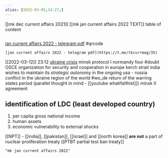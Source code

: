 ```yaml
---
alias: [2022-03-05,14:27,]
---
```

[[mk dec current affairs 2021]]
[[mk jan current affairs 2022 TEXT]]
table of content
```toc
```

[jan current affairs 2022 - telegram pdf](https://t.me/tkcurrmag/35)
#qrcode

```qrcode
[jan current affairs 2022 - telegram pdf](https://t.me/tkcurrmag/35)
```
[[2022-03-12]] 23:12
[ukraine crisis](https://t.me/c/1677919421/6)
minsk protocol I
normandy four #doubt 
OSCE organization for security and cooperation in europe
kerch strait
india wishes to maintain its *strategic autonomy* in the ongoing usa - russia conflict in the ukraine region of the world
#wo_de return of the warring states period (parallel thought in mind - [[youtube whatifalthist]])
minsk II agreement

## identification of LDC (least developed country)
1. per capita gross national income
2. human assets
3. economic vulnerability to external shocks

[[NPT]] - [[india]], [[pakistan]], [[israel]] and [[north korea]] **are not** a part of nuclear proliferation treaty
[[PTBT partial test ban treaty]]
```query 2022-03-05 16:57
"mk jan current affairs 2022"
```